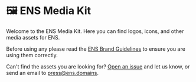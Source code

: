 # 🖼️ ENS Media Kit

Welcome to the ENS Media Kit. Here you can find logos, icons, and other media assets for ENS.

Before using any please read the [ENS Brand Guidelines](./Brand%20Guidelines.pdf) to ensure you are using them correctly.

Can't find the assets you are looking for? [Open an issue](https://github.com/ensdomains/media-kit/issues/new) and let us know, or send an email to [press@ens.domains](mailto:press@ens.domains).
